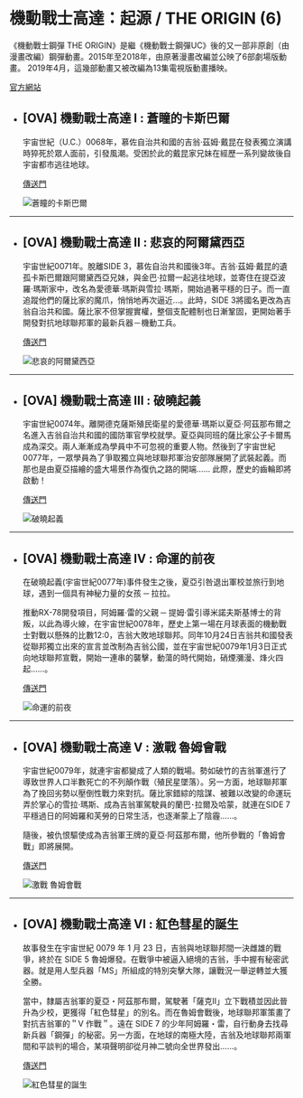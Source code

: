 # 機動戰士高達：起源 / THE ORIGIN (6)
  《機動戰士鋼彈 THE ORIGIN》是繼《機動戰士鋼彈UC》後的又一部非原創（由漫畫改編）鋼彈動畫。2015年至2018年，由原著漫畫改編並公映了6部劇場版動畫。
  2019年4月，這幾部動畫又被改編為13集電視版動畫播映。
  
  [官方網站](http://www.gundam-the-origin.net/index.html)

  - ## [OVA] 機動戰士高達 I : 蒼瞳的卡斯巴爾
    宇宙世紀（U.C.）0068年，慕佐自治共和國的吉翁‧茲姆‧戴昆在發表獨立演講時猝死於眾人面前，引發風潮。受困於此的戴昆家兄妹在經歷一系列變故後自宇宙都市逃往地球。

    [傳送門](https://www.777tv.tv/play/163073-1-1.html)
      
    ![蒼瞳的卡斯巴爾](/images/uc/uc0068/UC0068-origin/UC0068-origin-1.jpeg)

  ---

  - ## [OVA] 機動戰士高達 II : 悲哀的阿爾黛西亞
    宇宙世紀0071年。脫離SIDE 3，慕佐自治共和國後3年。吉翁‧茲姆‧戴昆的遺孤卡斯巴爾跟阿爾黛西亞兄妹，與金巴‧拉爾一起逃往地球，並寄住在提亞波羅‧瑪斯家中，改名為愛德華·瑪斯與雪拉·瑪斯，開始過著平穩的日子。而一直追蹤他們的薩比家的魔爪，悄悄地再次逼近…。此時，SIDE 3將國名更改為吉翁自治共和國。薩比家不但掌握實權，整個支配體制也日漸鞏固，更開始著手開發對抗地球聯邦軍的最新兵器－機動工兵。

    [傳送門](https://www.777tv.tv/play/160874-2-1.html)

    ![悲哀的阿爾黛西亞](/images/uc/uc0068/UC0068-origin/UC0068-origin-2.jpeg)

  ---

  - ## [OVA] 機動戰士高達 III : 破曉起義
    宇宙世紀0074年。離開德克薩斯殖民衛星的愛德華‧瑪斯以夏亞‧阿茲那布爾之名進入吉翁自治共和國的國防軍官學校就學。夏亞與同班的薩比家公子卡爾馬成為深交。兩人漸漸成為學員中不可忽視的重要人物。然後到了宇宙世紀0077年，一眾學員為了爭取獨立與地球聯邦軍治安部隊展開了武裝起義。而那也是由夏亞描繪的盛大場景作為復仇之路的開端…… 此際，歷史的齒輪即將啟動！

    [傳送門](https://www.777tv.tv/play/199832-1-1.html)

    ![破曉起義](/images/uc/uc0068/UC0068-origin/UC0068-origin-3.jpeg)

  ---

  - ## [OVA] 機動戰士高達 IV : 命運的前夜
    在破曉起義(宇宙世紀0077年)事件發生之後，夏亞引咎退出軍校並旅行到地球，遇到一個具有神秘力量的女孩 ─ 拉拉。

    推動RX-78開發項目，阿姆羅·雷的父親 ─ 提姆·雷引導米諾夫斯基博士的背叛，以此為導火線，在宇宙世紀0078年，歷史上第一場在月球表面的機動戰士對戰以懸殊的比數12:0，吉翁大敗地球聯邦。同年10月24日吉翁共和國發表從聯邦獨立出來的宣言並改制為吉翁公國，並在宇宙世紀0079年1月3日正式向地球聯邦宣戰，開始一連串的襲擊，動蕩的時代開始，硝煙瀰漫、烽火四起……。

    [傳送門](https://www.777tv.tv/play/199886-1-1.html)

    ![命運的前夜](/images/uc/uc0068/UC0068-origin/UC0068-origin-4.png)

  ---

  - ## [OVA] 機動戰士高達 V : 激戰 魯姆會戰
    宇宙世紀0079年，就連宇宙都變成了人類的戰場。勢如破竹的吉翁軍進行了導致世界人口半數死亡的不列顛作戰（殖民星墜落）。另一方面，地球聯邦軍為了挽回劣勢以壓倒性戰力來對抗。薩比家錯綜的陰謀、被難以改變的命運玩弄於掌心的雪拉‧瑪斯、成為吉翁軍駕駛員的蘭巴･拉爾及哈蒙，就連在SIDE 7 平穩過日的阿姆羅和芙勞的日常生活，也逐漸蒙上了陰霾……。

    隨後，被仇恨驅使成為吉翁軍王牌的夏亞‧阿茲那布爾，他所參戰的「魯姆會戰」即將展開。

    [傳送門](https://www.777tv.tv/play/131303-2-1.html)

    ![激戰 魯姆會戰](/images/uc/uc0068/UC0068-origin/UC0068-origin-5.png)

  ---

  - ## [OVA] 機動戰士高達 VI : 紅色彗星的誕生
    故事發生在宇宙世紀 0079 年 1 月 23 日，吉翁與地球聯邦間一決雌雄的戰爭，終於在 SIDE 5 魯姆爆發。在戰爭中被逼入絕境的吉翁，手中握有秘密武器。就是用人型兵器「MS」所組成的特別突擊大隊，讓戰況一舉逆轉並大獲全勝。

    當中，隸屬吉翁軍的夏亞・阿茲那布爾，駕駛著「薩克Ⅱ」立下戰積並因此晉升為少校，更獲得「紅色彗星」的別名。而在魯姆會戰後，地球聯邦軍策畫了對抗吉翁軍的＂V 作戰＂。遠在 SIDE 7 的少年阿姆羅・雷，自行動身去找尋新兵器「鋼彈」的秘密。另一方面，在地球的南極大陸，吉翁及地球聯邦兩軍間和平談判的場合，某項聲明卻從月神二號向全世界發出……。

    [傳送門](https://www.777tv.tv/play/163944-1-1.html)

    ![紅色彗星的誕生](/images/uc/uc0068/UC0068-origin/UC0068-origin-6.jpeg)